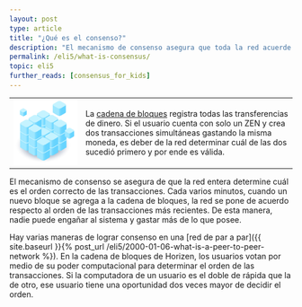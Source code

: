 ```yaml
---
layout: post
type: article
title: "¿Qué es el consenso?"
description: "El mecanismo de consenso asegura que toda la red acuerde un único historial de transacciones."
permalink: /eli5/what-is-consensus/
topic: eli5
further_reads: [consensus_for_kids]
---
```


<table class="table lead">
    <tr>
        <td class="icon"><img src="/assets/post_files/eli5/what-is-consensus/Consensus.jpg" alt="Consensus"></td>
        <td>
            La <a href="{{ site.baseurl }}{% post_url /eli5/2000-01-01-what-is-a-blockchain %}">cadena de bloques</a> registra todas las transferencias de dinero. Si el usuario cuenta con solo un ZEN y crea dos transacciones simultáneas gastando la misma moneda, es deber de la red determinar cuál de las dos sucedió primero y por ende es válida.
        </td>
    </tr>
</table> 

El mecanismo de consenso se asegura de que la red entera determine cuál es el orden correcto de las transacciones. Cada varios minutos, cuando un nuevo bloque se agrega a la cadena de bloques, la red se pone de acuerdo respecto al orden de las transacciones más recientes. De esta manera, nadie puede engañar al sistema y gastar más de lo que posee.

Hay varias maneras de lograr consenso en una [red de par a par]({{ site.baseurl }}{% post_url /eli5/2000-01-06-what-is-a-peer-to-peer-network %}). En la cadena de bloques de Horizen, los usuarios votan por medio de su poder computacional para determinar el orden de las transacciones. Si la computadora de un usuario es el doble de rápida que la de otro, ese usuario tiene una oportunidad dos veces mayor de decidir el orden.